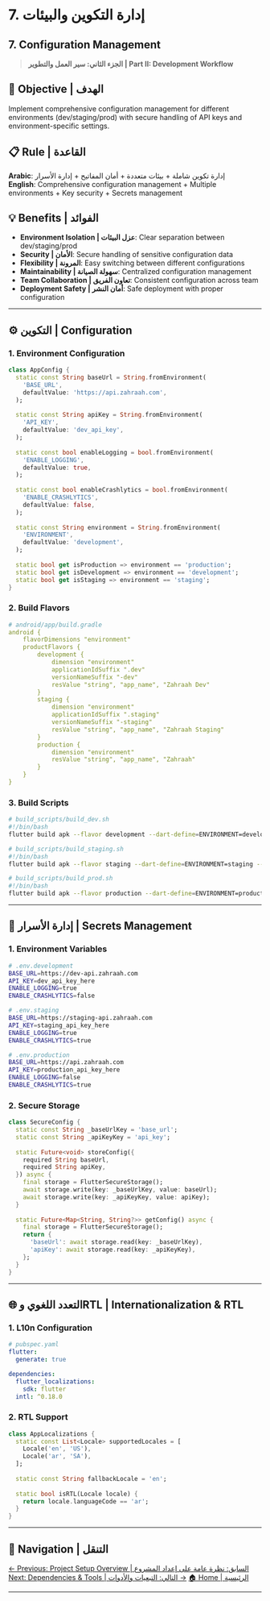 # 7. إدارة التكوين والبيئات
## 7. Configuration Management

> **الجزء الثاني: سير العمل والتطوير | Part II: Development Workflow**

## 🎯 **Objective | الهدف**
Implement comprehensive configuration management for different environments (dev/staging/prod) with secure handling of API keys and environment-specific settings.

## 📋 **Rule | القاعدة**
**Arabic**: إدارة تكوين شاملة + بيئات متعددة + أمان المفاتيح + إدارة الأسرار  
**English**: Comprehensive configuration management + Multiple environments + Key security + Secrets management

## 💡 **Benefits | الفوائد**
- **Environment Isolation | عزل البيئات**: Clear separation between dev/staging/prod
- **Security | الأمان**: Secure handling of sensitive configuration data
- **Flexibility | المرونة**: Easy switching between different configurations
- **Maintainability | سهولة الصيانة**: Centralized configuration management
- **Team Collaboration | تعاون الفريق**: Consistent configuration across team
- **Deployment Safety | أمان النشر**: Safe deployment with proper configuration

---

## ⚙️ **التكوين | Configuration**

### **1. Environment Configuration**
```dart
class AppConfig {
  static const String baseUrl = String.fromEnvironment(
    'BASE_URL',
    defaultValue: 'https://api.zahraah.com',
  );
  
  static const String apiKey = String.fromEnvironment(
    'API_KEY',
    defaultValue: 'dev_api_key',
  );
  
  static const bool enableLogging = bool.fromEnvironment(
    'ENABLE_LOGGING',
    defaultValue: true,
  );
  
  static const bool enableCrashlytics = bool.fromEnvironment(
    'ENABLE_CRASHLYTICS',
    defaultValue: false,
  );
  
  static const String environment = String.fromEnvironment(
    'ENVIRONMENT',
    defaultValue: 'development',
  );
  
  static bool get isProduction => environment == 'production';
  static bool get isDevelopment => environment == 'development';
  static bool get isStaging => environment == 'staging';
}
```

### **2. Build Flavors**
```yaml
# android/app/build.gradle
android {
    flavorDimensions "environment"
    productFlavors {
        development {
            dimension "environment"
            applicationIdSuffix ".dev"
            versionNameSuffix "-dev"
            resValue "string", "app_name", "Zahraah Dev"
        }
        staging {
            dimension "environment"
            applicationIdSuffix ".staging"
            versionNameSuffix "-staging"
            resValue "string", "app_name", "Zahraah Staging"
        }
        production {
            dimension "environment"
            resValue "string", "app_name", "Zahraah"
        }
    }
}
```

### **3. Build Scripts**
```bash
# build_scripts/build_dev.sh
#!/bin/bash
flutter build apk --flavor development --dart-define=ENVIRONMENT=development --dart-define=BASE_URL=https://dev-api.zahraah.com

# build_scripts/build_staging.sh
#!/bin/bash
flutter build apk --flavor staging --dart-define=ENVIRONMENT=staging --dart-define=BASE_URL=https://staging-api.zahraah.com

# build_scripts/build_prod.sh
#!/bin/bash
flutter build apk --flavor production --dart-define=ENVIRONMENT=production --dart-define=BASE_URL=https://api.zahraah.com
```

---

## 🔐 **إدارة الأسرار | Secrets Management**

### **1. Environment Variables**
```bash
# .env.development
BASE_URL=https://dev-api.zahraah.com
API_KEY=dev_api_key_here
ENABLE_LOGGING=true
ENABLE_CRASHLYTICS=false

# .env.staging
BASE_URL=https://staging-api.zahraah.com
API_KEY=staging_api_key_here
ENABLE_LOGGING=true
ENABLE_CRASHLYTICS=true

# .env.production
BASE_URL=https://api.zahraah.com
API_KEY=production_api_key_here
ENABLE_LOGGING=false
ENABLE_CRASHLYTICS=true
```

### **2. Secure Storage**
```dart
class SecureConfig {
  static const String _baseUrlKey = 'base_url';
  static const String _apiKeyKey = 'api_key';
  
  static Future<void> storeConfig({
    required String baseUrl,
    required String apiKey,
  }) async {
    final storage = FlutterSecureStorage();
    await storage.write(key: _baseUrlKey, value: baseUrl);
    await storage.write(key: _apiKeyKey, value: apiKey);
  }
  
  static Future<Map<String, String?>> getConfig() async {
    final storage = FlutterSecureStorage();
    return {
      'baseUrl': await storage.read(key: _baseUrlKey),
      'apiKey': await storage.read(key: _apiKeyKey),
    };
  }
}
```

---

## 🌐 **التعدد اللغوي وRTL | Internationalization & RTL**

### **1. L10n Configuration**
```yaml
# pubspec.yaml
flutter:
  generate: true

dependencies:
  flutter_localizations:
    sdk: flutter
  intl: ^0.18.0
```

### **2. RTL Support**
```dart
class AppLocalizations {
  static const List<Locale> supportedLocales = [
    Locale('en', 'US'),
    Locale('ar', 'SA'),
  ];
  
  static const String fallbackLocale = 'en';
  
  static bool isRTL(Locale locale) {
    return locale.languageCode == 'ar';
  }
}
```

---

## 🔗 **Navigation | التنقل**

[← Previous: Project Setup Overview | السابق: نظرة عامة على إعداد المشروع](07_Project_Setup_Overview.md)
[Next: Dependencies & Tools | التالي: التبعيات والأدوات →](07_Dependencies_Tools.md)
[🏠 Home | الرئيسية](../../../index.html)

---
